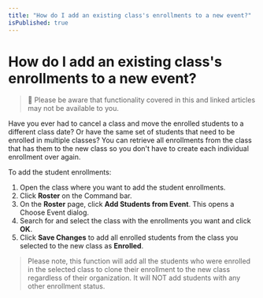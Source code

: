 ```yaml
---
title: "How do I add an existing class's enrollments to a new event?"
isPublished: true
---
```


# How do I add an existing class's enrollments to a new event?

> :small_blue_diamond: Please be aware that functionality covered in this and linked articles may not be available to you.

Have you ever had to cancel a class and move the enrolled students to a different class date? Or have the same set of students that need to be enrolled in multiple classes? You can retrieve all enrollments from the class that has them to the new class so you don't have to create each individual enrollment over again.

To add the student enrollments:
1. Open the class where you want to add the student enrollments.
1. Click **Roster** on the Command bar. 
1. On the **Roster** page, click **Add Students from Event**. This opens a Choose Event dialog. 
1. Search for and select the class with the enrollments you want and click **OK**. 
1. Click **Save Changes** to add all enrolled students from the class you selected to the new class as **Enrolled**.

> Please note, this function will add all the students who were enrolled in the selected class to clone their enrollment to the new class regardless of their organization. It will NOT add students with any other enrollment status.
